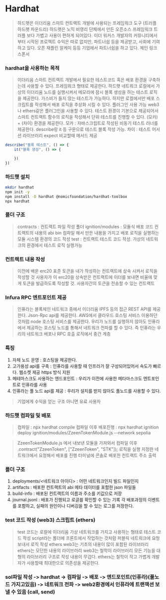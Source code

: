 # Hardhat
> 하드햇은 이더리움 스마트 컨트랙트 개발에 사용되는 프레임워크 도구 (트러플 하드햇 파운드리)
> 하드햇은 노믹 비영리 단체에서 만든 오픈소스 프레임워크 트러플 보다 가볍고 사용이 편하게 되어있다.
> 이더 워커스 개발자의 커뮤니티에서 부터 시작된 프로젝트
> 수익은 따로 없지만, 파트너쉽 등을 제공받고, 사회에 기여하고 있다.
> 오픈 재플린 알케미 등등 기업에서 파트너쉽을 하고 있다.
> 체인 링크 스폰서

### hardhat을 사용하는 목적
> 이더리움 스마트 컨트랙트 개발에서 필요한 테스트코드 혹은 배포 환경을 구축하는데 사용할 수 있다.
> 프레임워크 형태로 제공한다.
> 하드햇 네트워크 로컬에서 가상의 이더리움 노드를 실행시켜서 메모리에 잠시 블록 생성을 하는 테스트 로직을 제공한다. 가스비가 들지 않는 테스트가 가능하다. 하지만 로컬에서만
> 배포 스크립트를 작성해서 배포 로직을 추상화 시킬 수 있다.
> 플러그인 사용 가능 web3나 ethers같은 플러그인을 사용할 수 있다. 
> 테스트 환경이 기본으로 제공되어서 스마트 컨트랙트 함수의 로직을 작성해서 단위 테스트를 진행할 수 있다.
(모카) + (차이) 환경을 제공한다.
> 모카 : 자바스크립트로 작성된 비동기 테스트 러너를 제공한다. describe랑 it 등 구문으로 테스트 블록 작성 가능.
> 차이 : 테스트 어서션 라이브러리 expect 비교할때 메서드 제공

```js
describe("블록 테스트", () => {
    it("블록 생성", () => {

    })
})
```

### 하드햇 설치
```sh
mkdir hardhat
npm init -y
npm install -D hardhat @nomicfoundation/hardhat-toolbox
npx hardhat
```

### 폴더 구조
> contracts : 컨트랙트 파일 작성 폴더
> ignition/modules : 모듈식 배포 코드 컨트랙트의 내용의 abi bin 컴파일 해서 만든 내용을 가지고 배포 로직을 실행하는 모듈 시스템 환경의 코드 작성
> test : 컨트랙트 테스트 코드 작성. 가상의 네트워크의 환경에서 테스트 로직 실행가능

### 컨트랙트 내용 작성
> 이전에 배운 erc20 표준 토큰을 내가 작성하는 컨트랙트에 상속 시켜서 로직을 작성할 것
> 사용자가 이 erc20을 상속받은 컨트랙트에 이더를 보내면 비율에 맞게 토큰을 발급하도록 작성할 것.
> 사용자간의 토큰을 전송할 수 있는 컨트랙트

### Infura RPC 엔트포인트 제공
> 인퓨라는 블록체인 네트워크 중에서 이더리움 IPFS 등의 접근 REST API를 제공한다.
> Json-Rpc api를 제공한다. AWS에서 클라우드 호스팅 서비스 이용하던 것처럼 node 호스팅 서비스를 제공한다. 우리가 노드를 실행하지 않아도 인퓨라에서 제공하는 호스팅 노드를 통해서 네트워크 전파를 할 수 있다. 즉 인퓨라는 우리의 네트워크 배포나 RPC 호출 로직에서 중간 계층

### 특징
1. 자체 노드 운영 : 호스팅을 제공한다.
2. 고가용성 api를 구축 : 인퓨라를 사용할 때 인프라가 잘 구성되어있어서 속도가 빠르다. 웹소켓 제공
https 방식 지원
3. 메테마스크도 사용하는 엔드포인트 : 우리가 이전에 사용한 메타마스크도 엔트포인트로 인퓨라를 사용
4. 인퓨라는 풀 노드 api를 제공 : 우리가 설치를 받지 않아도 풀노드를 사용할 수 있다. 

> 기업에게 수익을 얻는 구조 아니면 유료 사용자

### 하드햇 컴파일 및 배포
> 컴파일 :  npx hardhat compile
> 컴파일 이후 배포진행 : npx hardhat ignition deploy ignition/modules/ZzeenTokenModule.js --network sepolia

> ZzeenTokenModule.js 에서 내보낸 모듈을 가져와서 컴파일 이후 
> .contract("ZzeenToken", ["ZzeenToken", "STK"]); 로직을 실행
> 지정한 네트워크에서 요청해서 배포를 진행
> 터미널에 콘솔로 배포한 컨트랙트 주소 출력 

### 폴더 구조
1. deployments/<네트워크 아이디> : 어떤 네트워크인지 빌드 파일인지
2. artifacts : 배포한 컨트랙트의 abi 메타 데이터를 포함한 json 파일들
3. build-info : 배포된 컨트랙트의 이름과 주소를 키값으로 저장
4. journal.jsonl : 배포가 진행되고 로글를 확인할 수 있는 기록
                    각 배포과정의 이벤트를 포함하고, 실패의 원인이나 디버깅을 할 수 있는 로그를 저장한다.

### test 코드 작성 (web3) 스크립트 (ethers)
> test 코드는 로컬에 이더리움 가상 네트워크를 가지고 사용하는 형태로 테스트 코드 작성
> script라는 폴더에 프론트에서 작업하는 것처럼 퍼블릭 네트워크에 요청 보내서 로직 작성 ethers
> web3는 기초의 내용이 많이 포함된 라이브러리
> ethers는 모던한 내용의 라이브러리
> web3는 철학이 라이브러리 모든 기능을 대형의 라이브러리 구조로 작성 내용이 무겁다.
> ethers는 철학이 작고 가볍게 개발자가 사용할때 최대한으로 의존성을 제공한다.


### sol파일 작성 -> hardhat -> 컴파일 -> 배포 -> 엔드포인트(인퓨라)(풀노드 가지고있음) -> 네트워크 전파 -> web2환경에서 인퓨라에 트랜잭션 보낼 수 있음 (call, send)
